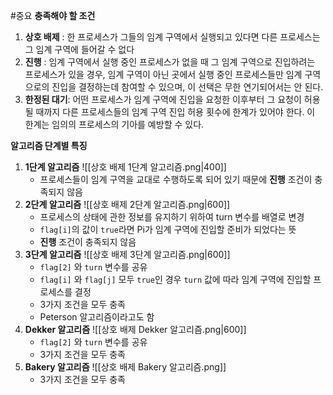 #중요
**충족해야 할 조건**
1. **상호 배제** : 한 프로세스가 그들의 임계 구역에서 실행되고 있다면 다른 프로세스는 그 임계 구역에 들어갈 수 없다
2. **진행** : 임계 구역에서 실행 중인 프로세스가 없을 때 그 임계 구역으로 진입하려는 프로세스가 있을 경우, 임계 구역이 아닌 곳에서 실행 중인 프로세스들만 임계 구역으로의 진입을 결정하는데 참여할 수 있으며, 이 선택은 무한 연기되어서는 안 된다.
3. **한정된 대기**: 어떤 프로세스가 임계 구역에 진입을 요청한 이후부터 그 요청이 허용될 때까지 다른 프로세스들의 임계 구역 진입 허용 횟수에 한계가 있어야 한다. 이 한계는 임의의 프로세스의 기아를 예방할 수 있다.

**알고리즘 단계별 특징**
1. **1단계 알고리즘**
	![[상호 배제 1단계 알고리즘.png|400]]
	- 프로세스들이 임계 구역을 교대로 수행하도록 되어 있기 때문에 **진행** 조건이 충족되지 않음
2. **2단계 알고리즘**
	![[상호 배제 2단계 알고리즘.png|600]]
	- 프로세스의 상태에 관한 정보를 유지하기 위하여 turn 변수를 배열로 변경
	- `flag[i]`의 값이 `true`라면 Pi가 임계 구역에 진입할 준비가 되었다는 뜻
	- **진행** 조건이 충족되지 않음
3. **3단계 알고리즘**
	![[상호 배제 3단계 알고리즘.png|600]]
	- `flag[2]` 와 `turn` 변수를 공유
	- `flag[i]` 와 `flag[j]` 모두 `true`인 경우 `turn` 값에 따라 임계 구역에 진입할 프로세스를 결정
	- 3가지 조건을 모두 충족
	- Peterson 알고리즘이라고도 함
4. **Dekker 알고리즘**
	![[상호 배제 Dekker 알고리즘.png|600]]
	- `flag[2]` 와 `turn` 변수를 공유
	- 3가지 조건을 모두 충족
5. **Bakery 알고리즘**
	![[상호 배제 Bakery 알고리즘.png]]
	- 3가지 조건을 모두 충족